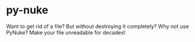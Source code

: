 # py-nuke
Want to get rid of a file? But without destroying it completely? Why not use PyNuke? Make your file unreadable for decades!
